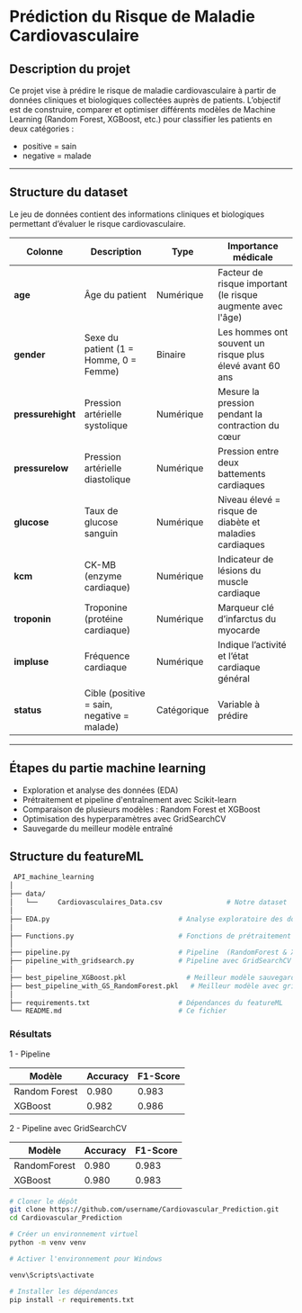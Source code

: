 # Prédiction du Risque de Maladie Cardiovasculaire
## Description du projet

Ce projet vise à prédire le risque de maladie cardiovasculaire à partir de données cliniques et biologiques collectées auprès de patients.
L’objectif est de construire, comparer et optimiser différents modèles de Machine Learning (Random Forest, XGBoost, etc.) pour classifier les patients en deux catégories :

- positive = sain
- negative = malade
---

## Structure du dataset
Le jeu de données contient des informations cliniques et biologiques permettant d’évaluer le risque cardiovasculaire.

| Colonne | Description | Type | Importance médicale |
|----------|-------------|------|----------------------|
| **age** | Âge du patient | Numérique | Facteur de risque important (le risque augmente avec l'âge) |
| **gender** | Sexe du patient (1 = Homme, 0 = Femme) | Binaire | Les hommes ont souvent un risque plus élevé avant 60 ans |
| **pressurehight** | Pression artérielle systolique | Numérique | Mesure la pression pendant la contraction du cœur |
| **pressurelow** | Pression artérielle diastolique | Numérique | Pression entre deux battements cardiaques |
| **glucose** | Taux de glucose sanguin | Numérique | Niveau élevé = risque de diabète et maladies cardiaques |
| **kcm** | CK-MB (enzyme cardiaque) | Numérique | Indicateur de lésions du muscle cardiaque |
| **troponin** | Troponine (protéine cardiaque) | Numérique | Marqueur clé d’infarctus du myocarde |
| **impluse** | Fréquence cardiaque | Numérique | Indique l’activité et l’état cardiaque général |
| **status** | Cible (positive = sain, negative = malade) | Catégorique | Variable à prédire |

---

## Étapes du partie machine learning 
- Exploration et analyse des données (EDA)
- Prétraitement et pipeline d'entraînement avec Scikit-learn
- Comparaison de plusieurs modèles : Random Forest et XGBoost
- Optimisation des hyperparamètres avec GridSearchCV
- Sauvegarde du meilleur modèle entraîné

## Structure du featureML
```bash
 API_machine_learning
│
├── data/
│   └──     Cardiovasculaires_Data.csv                # Notre dataset
│
├── EDA.py                                # Analyse exploratoire des données (EDA)
│
├── Functions.py                          # Fonctions de prétraitement des données
│
├── pipeline.py                           # Pipeline  (RandomForest & XGBoost)
├── pipeline_with_gridsearch.py           # Pipeline avec GridSearchCV
│
├── best_pipeline_XGBoost.pkl               # Meilleur modèle sauvegardé
├── best_pipeline_with_GS_RandomForest.pkl   # Meilleur modèle avec gridsearch sauvegardé 
│
├── requirements.txt                      # Dépendances du featureML
└── README.md                             # Ce fichier
```
### Résultats 
 1 - Pipeline 

| Modèle | Accuracy | F1-Score |
|---------|-----------|-----------|
| Random Forest | 0.980 | 0.983 |
| XGBoost | 0.982 | 0.986 |

 2 - Pipeline avec GridSearchCV

| Modèle | Accuracy | F1-Score |
|---------|-----------|-----------|
| RandomForest | 0.980 | 0.983 |
| XGBoost  | 0.980 | 0.983 |

```bash
# Cloner le dépôt
git clone https://github.com/username/Cardiovascular_Prediction.git
cd Cardiovascular_Prediction

# Créer un environnement virtuel
python -m venv venv

# Activer l'environnement pour Windows

venv\Scripts\activate

# Installer les dépendances
pip install -r requirements.txt

```

